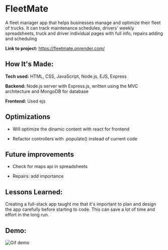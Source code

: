 # FleetMate

A fleet manager app that helps businesses manage and optimize their fleet of trucks. It can track maintenance schedules, drivers' weekly spreadsheets, truck and driver individual pages with full info, repairs adding and scheduling

**Link to project:** https://fleetmate.onrender.com/

<!-- ![alt tag](http://placecorgi.com/1200/650) -->

## How It's Made:

**Tech used:** HTML, CSS, JavaScript, Node.js, EJS, Express

**Backend:** Node.js server with Express.js, written using the MVC architecture and MongoDB for database

**Frontend:** Used ejs

## Optimizations

- Will optimize the dinamic content with react for frontend

- Refactor controllers with .populate() instead of current code

## Future improvements

- Check for maps api in spreadsheets

- Repairs: add importance

## Lessons Learned:

Creating a full-stack app taught me that it's important to plan and design the app carefully before starting to code. This can save a lot of time and effort in the long run.

## Demo:

![Gif demo](https://i.imgur.com/HaWIwpZ.gif)


<!-- ## Examples:

Take a look at these couple examples that I have in my own portfolio: -->

<!-- **Palettable:** https://github.com/alecortega/palettable

**Twitter Battle:** https://github.com/alecortega/twitter-battle

**Patch Panel:** https://github.com/alecortega/patch-panel -->
